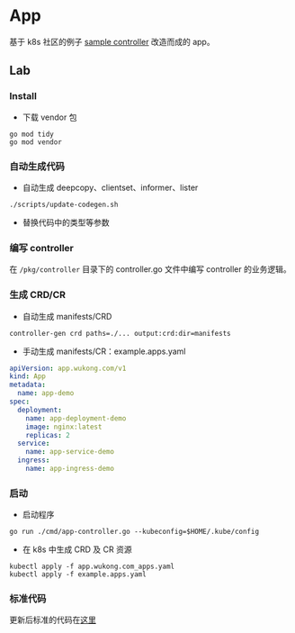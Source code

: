 # App
基于 k8s 社区的例子 [sample controller](https://github.com/kubernetes/sample-controller) 改造而成的 app。

## Lab

### Install

- 下载 vendor 包
```shell
go mod tidy
go mod vendor 
```

### 自动生成代码

- 自动生成 deepcopy、clientset、informer、lister

```shell
./scripts/update-codegen.sh 
```

- 替换代码中的类型等参数
### 编写 controller

在 `/pkg/controller` 目录下的 controller.go 文件中编写 controller 的业务逻辑。

### 生成 CRD/CR

- 自动生成 manifests/CRD

```shell
controller-gen crd paths=./... output:crd:dir=manifests 
```

- 手动生成 manifests/CR：example.apps.yaml
```yaml
apiVersion: app.wukong.com/v1
kind: App
metadata:
  name: app-demo
spec:
  deployment:
    name: app-deployment-demo
    image: nginx:latest
    replicas: 2
  service:
    name: app-service-demo
  ingress:
    name: app-ingress-demo
```

### 启动

- 启动程序

```shell
go run ./cmd/app-controller.go --kubeconfig=$HOME/.kube/config 
```

- 在 k8s 中生成 CRD 及 CR 资源

```shell
kubectl apply -f app.wukong.com_apps.yaml
kubectl apply -f example.apps.yaml 
```

### 标准代码

更新后标准的代码在[这里](../50_app-bis/README.md)

